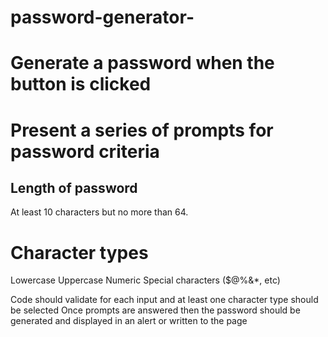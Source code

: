 # password-generator-
# Generate a password when the button is clicked

# Present a series of prompts for password criteria

## Length of password

 At least 10 characters but no more than 64.


# Character types

Lowercase
 Uppercase
Numeric
Special characters ($@%&*, etc)




 Code should validate for each input and at least one character type should be selected Once prompts are answered then the password should be generated and displayed in an alert or written to the page